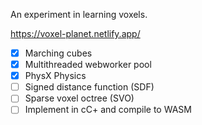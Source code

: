 An experiment in learning voxels.

https://voxel-planet.netlify.app/

- [x] Marching cubes
- [x] Multithreaded webworker pool
- [x] PhysX Physics
- [ ] Signed distance function (SDF)
- [ ] Sparse voxel octree (SVO)
- [ ] Implement in cC+ and compile to WASM